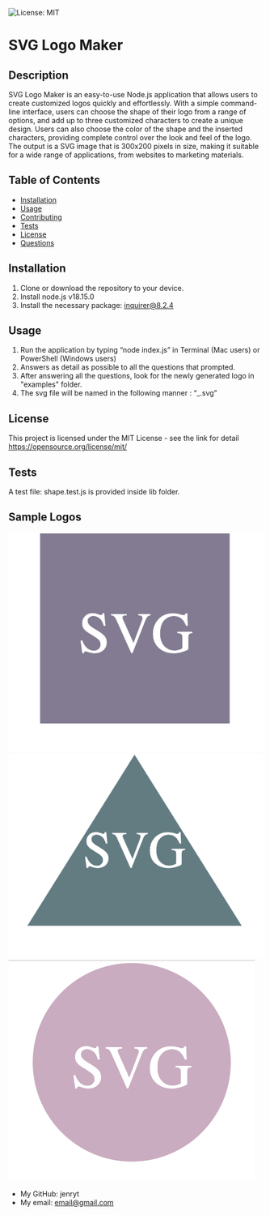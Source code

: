 ![License: MIT](https://img.shields.io/badge/license-MIT-blue)

# SVG Logo Maker

## Description

SVG Logo Maker is an easy-to-use Node.js application that allows users to create customized logos quickly and effortlessly. With a simple command-line interface, users can choose the shape of their logo from a range of options, and add up to three customized characters to create a unique design. Users can also choose the color of the shape and the inserted characters, providing complete control over the look and feel of the logo. The output is a SVG image that is 300x200 pixels in size, making it suitable for a wide range of applications, from websites to marketing materials.

## Table of Contents

- [Installation](#installation)
- [Usage](#usage)
- [Contributing](#contributing)
- [Tests](#tests)
- [License](#license)
- [Questions](#questions)

## Installation

1. Clone or download the repository to your device.
2. Install node.js v18.15.0
3. Install the necessary package: inquirer@8.2.4

## Usage

1. Run the application by typing “node index.js” in Terminal (Mac users) or PowerShell (Windows users)
2. Answers as detail as possible to all the questions that prompted.
3. After answering all the questions, look for the newly generated logo in "examples" folder.
4. The svg file will be named in the following manner : “<characters of your choice>\_<shape of the logo>.svg”

## License

This project is licensed under the MIT License - see the link for detail
https://opensource.org/license/mit/

## Tests

A test file: shape.test.js is provided inside lib folder.

## Sample Logos

<img src="./assets/SVG_square.png " alt="">
<img src="./assets/SVG_triangle.png " alt="">
<img src="./assets/SVG_circle.png " alt="">

- My GitHub: jenryt
- My email: email@gmail.com
